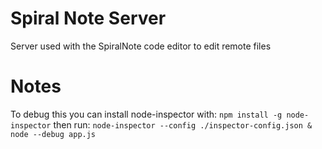 # Spiral Note Server

Server used with the SpiralNote code editor to edit remote files

# Notes
To debug this you can install node-inspector with: `npm install -g node-inspector`
then run: `node-inspector --config ./inspector-config.json & node --debug app.js`
